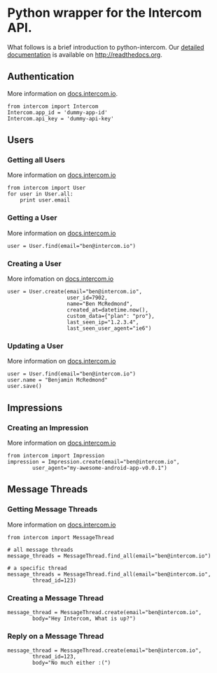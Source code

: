 # Python wrapper for the Intercom API.

What follows is a brief introduction to python-intercom. Our [detailed documentation](http://readthedocs.org/docs/python-intercom/ "python-intercom Documentation") is available on http://readthedocs.org.

## Authentication

More information on [docs.intercom.io](http://docs.intercom.io/api#authentication "API Authentication").

    from intercom import Intercom
    Intercom.app_id = 'dummy-app-id'
    Intercom.api_key = 'dummy-api-key'

## Users

### Getting all Users

More information on [docs.intercom.io](http://docs.intercom.io/api#getting_all_users "Getting all Users")

    from intercom import User
    for user in User.all:
        print user.email

### Getting a User

More information on [docs.intercom.io](http://docs.intercom.io/api#getting_a_user "Getting a User")

    user = User.find(email="ben@intercom.io")

### Creating a User

More infomation on [docs.intercom.io](http://docs.intercom.io/api#creating_a_user "Creating a User")

    user = User.create(email="ben@intercom.io",
                       user_id=7902,
                       name="Ben McRedmond",
                       created_at=datetime.now(),
                       custom_data={"plan": "pro"},
                       last_seen_ip="1.2.3.4",
                       last_seen_user_agent="ie6")

### Updating a User

More information on [docs.intercom.io](http://docs.intercom.io/api#updating_a_user "Updating a User")

    user = User.find(email="ben@intercom.io")
    user.name = "Benjamin McRedmond"
    user.save()

## Impressions

### Creating an Impression

More information on [docs.intercom.io](http://docs.intercom.io/api#creating_an_impression "Creating an Impression")

    from intercom import Impression
    impression = Impression.create(email="ben@intercom.io", 
            user_agent="my-awesome-android-app-v0.0.1")

## Message Threads

### Getting Message Threads

More information on [docs.intercom.io](http://docs.intercom.io/api#getting_messages "Getting Message Threads")

    from intercom import MessageThread

    # all message threads
    message_threads = MessageThread.find_all(email="ben@intercom.io")

    # a specific thread
    message_threads = MessageThread.find_all(email="ben@intercom.io",
            thread_id=123)

### Creating a Message Thread

    message_thread = MessageThread.create(email="ben@intercom.io", 
            body="Hey Intercom, What is up?")

### Reply on a Message Thread

    message_thread = MessageThread.create(email="ben@intercom.io",
            thread_id=123,
            body="No much either :(")

